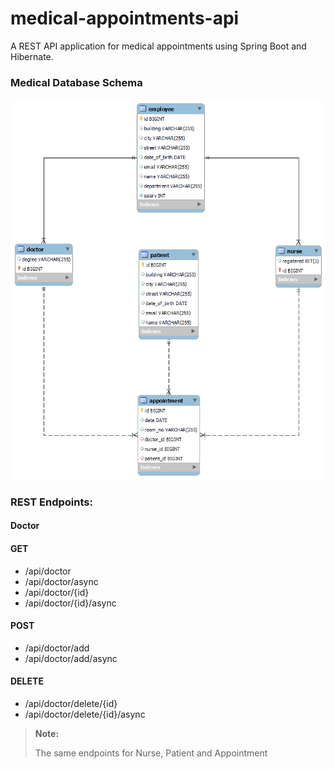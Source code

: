# medical-appointments-api

A REST API application for medical appointments using Spring Boot and Hibernate.

### Medical Database Schema

![Alt Text](./images/diagram.png)

### REST Endpoints:

#### Doctor

#### GET
- /api/doctor
- /api/doctor/async
- /api/doctor/{id}
- /api/doctor/{id}/async
#### POST
- /api/doctor/add
- /api/doctor/add/async


#### DELETE
- /api/doctor/delete/{id}
- /api/doctor/delete/{id}/async

> __Note:__
> 
> The same endpoints for Nurse, Patient and Appointment